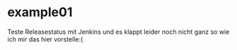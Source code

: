 # example01

Teste Releasestatus mit Jenkins und es klappt leider noch nicht ganz so wie ich mir das hier vorstelle:(
